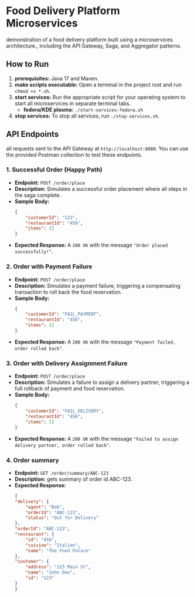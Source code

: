 # Food Delivery Platform Microservices

demonstration of a food delivery platform built using a microservices architecture., including the API Gateway, Saga, and Aggregator patterns.

## How to Run

1.  **prerequisites:** Java 17 and Maven.
2.  **make scripts executable:** Open a terminal in the project root and run `chmod +x *.sh`.
3.  **start services:** Run the appropriate script for your operating system to start all microservices in separate terminal tabs.
      * **fedora/KDE plasma:** `./start-services-fedora.sh`
4.  **stop services:** To stop all services, run `./stop-services.sh`.

## API Endpoints

all requests sent to the API Gateway at `http://localhost:8080`. You can use the provided Postman collection to test these endpoints.

### 1\. Successful Order (Happy Path)

  * **Endpoint:** `POST /order/place`
  * **Description:** Simulates a successful order placement where all steps in the saga complete.
  * **Sample Body:**
    ```json
    {
        "customerId": "123",
        "restaurantId": "456",
        "items": []
    }
    ```
  * **Expected Response:** A `200 OK` with the message `"Order placed successfully!"`.

### 2\. Order with Payment Failure

  * **Endpoint:** `POST /order/place`
  * **Description:** Simulates a payment failure, triggering a compensating transaction to roll back the food reservation.
  * **Sample Body:**
    ```json
    {
        "customerId": "FAIL_PAYMENT",
        "restaurantId": "456",
        "items": []
    }
    ```
  * **Expected Response:** A `200 OK` with the message `"Payment failed, order rolled back"`.

### 3\. Order with Delivery Assignment Failure

  * **Endpoint:** `POST /order/place`
  * **Description:** Simulates a failure to assign a delivery partner, triggering a full rollback of payment and food reservation.
  * **Sample Body:**
    ```json
    {
        "customerId": "FAIL_DELIVERY",
        "restaurantId": "456",
        "items": []
    }
    ```
  * **Expected Response:** A `200 OK` with the message `"Failed to assign delivery partner, order rolled back"`.
### 4\. Order summary

  * **Endpoint:** `GET /order/summary/ABC-123`
  * **Description:** gets summary of order id ABC-123.
  * **Expected Response:**
    ```json
    {
    "delivery": {
        "agent": "Bob",
        "orderId": "ABC-123",
        "status": "Out for Delivery"
    },
    "orderId": "ABC-123",
    "restaurant": {
        "id": "456",
        "cuisine": "Italian",
        "name": "The Food Palace"
    },
    "customer": {
        "address": "123 Main St",
        "name": "John Doe",
        "id": "123"
    }
    }
    ```
